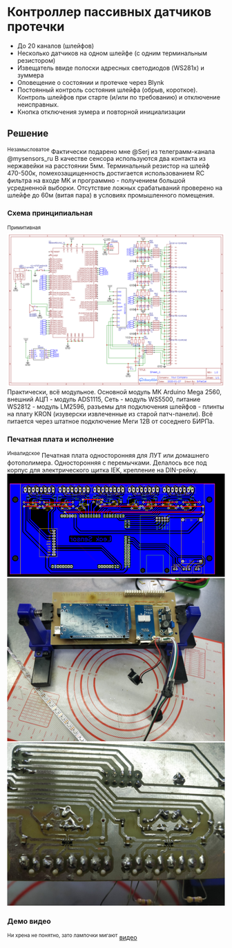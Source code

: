 # Контроллер пассивных датчиков протечки 
- До 20 каналов (шлейфов)
- Несколько датчиков на одном шлейфе (с одним терминальным резистором)
- Извещатель ввиде полоски адресных светодиодов (WS281x) и зуммера
- Оповещение о состоянии и протечке через Blynk
- Постоянный контроль состояния шлейфа (обрыв, короткое). Контроль шлейфов при старте (и/или по требованию) и отключение неисправных.
- Кнопка отключения зумера и повторной инициализации

## Решение
<sup>Незамысловатое</sup>
Фактически подарено мне @Serj из телеграмм-канала @mysensors_ru
В качестве сенсора используются два контакта из нержавейки на расстоянии 5мм.
Терминальный резистор на шлейф 470-500к, помехозащищенность достигается использованием RC фильтра на входе МК и программно - получением большой усредненной выборки. Отсутствие ложных срабатываний проверено на шлейфе до 60м (витая пара) в условиях промышленного помещения.

### Схема принципиальная
<sup>Примитивная</sup>
![](https://github.com/SrFatCat/LeakSensor/blob/master/image/Schematic_LeakSensor.png)
Практически, всё модульное. Основной модуль МК Arduino Mega 2560, внешний АЦП - модуль ADS1115, Сеть - модуль WS5500, питание WS2812 - модуль LM2596, разъемы для подключения шлейфов - плинты на плату KRON (изуверски извлеченные из старой патч-панели). Всё питается через штатное подключение Меги 12В от соседнего БИРПа.

### Печатная плата и исполнение
<sup>Инвалидское</sup>
Печатная плата односторонняя для ЛУТ или домашнего фотополимера. Односторонняя с перемычками. Делалось все под корпус для электрического щитка IEK, крепление на DIN-рейку.
![](https://github.com/SrFatCat/LeakSensor/blob/master/image/PCB_LeakSensor.png)
![](https://github.com/SrFatCat/LeakSensor/blob/master/image/LeakSensor1.jpg)
![](https://github.com/SrFatCat/LeakSensor/blob/master/image/LeakSensor2.jpg)

### Демо видео
<sup>Ни хрена не понятно, зато лампочки мигают</sup>
[видео](https://youtu.be/1K_5AmTVZUc "видео")
